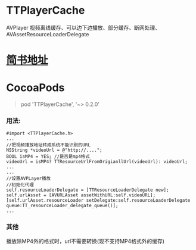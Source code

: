 # TTPlayerCache
AVPlayer 视频离线缓存、可以边下边播放、部分缓存、断网处理、AVAssetResourceLoaderDelegate

# [简书地址](http://www.jianshu.com/p/7fe8bce3d76)

# CocoaPods
  > pod  'TTPlayerCache', '~> 0.2.0'
  
 ### 用法:
```
#import <TTPlayerCache.h>
...
//把视频播放地址转成系统不能识别的URL
NSString *videoUrl = @"http://....";
BOOL isMP4 = YES; //是否是mp4格式
videoUrl = isMP4? TTResourceUrlFromOrigianllUrl(videoUrl): videoUrl;
...
...
//设置AVPLayer播放
//初始化代理
self.resourceLoaderDelegate = [TTResourceLoaderDelegate new];
self.urlAsset = [AVURLAsset assetWithURL:self.videoURL];
[self.urlAsset.resourceLoader setDelegate:self.resourceLoaderDelegate queue:TT_resourceLoader_delegate_queue()];
...
```
### 其他
播放除MP4外的格式时，url不需要转换(现不支持MP4格式外的缓存)
    
